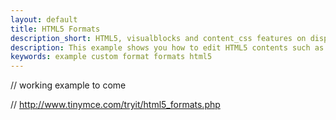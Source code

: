 ```yaml
---
layout: default
title: HTML5 Formats
description_short: HTML5, visualblocks and content_css features on display.
description: This example shows you how to edit HTML5 contents such as sections and articles. It also highlights use of visualblocks and content_css options.
keywords: example custom format formats html5
---
```


// working example to come

// http://www.tinymce.com/tryit/html5_formats.php
